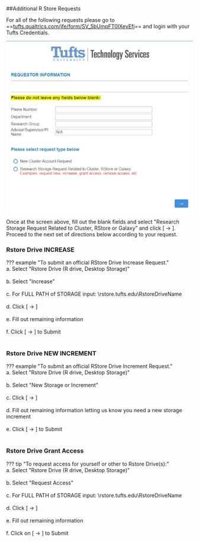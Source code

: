 ##Additional R Store Requests 

For all of the following requests please go to ==[tufts.qualtrics.com/jfe/form/SV_5bUmpFT0IXeyEfj](https://tufts.qualtrics.com/jfe/form/SV_5bUmpFT0IXeyEfj)== and login with your Tufts Credentials. 

![](RStore/images/qualtrics.png) 

Once at the screen above, fill out the blank fields and select "Research Storage Request Related to Cluster, RStore or Galaxy" and click [ → ]. Proceed to the next set of directions below according to your request.  

### **Rstore Drive INCREASE** 

??? example "To submit an official RStore Drive Increase Request."
    <br>
    a. Select "Rstore Drive (R drive, Desktop Storage)" <br> <br>
    b. Select "Increase" <br> <br>
    c. For FULL PATH of STORAGE input: \\rstore.tufts.edu\RstoreDriveName <br> <br>
    d. Click [ → ] <br> <br>
    e. Fill out remaining information <br> <br>
    f. Click [ → ] to Submit <br> <br>



### **Rstore Drive NEW INCREMENT**

??? example "To submit an official RStore Drive Increment Request."
    <br>
    a. Select "Rstore Drive (R drive, Desktop Storage)" <br> <br>
    b. Select "New Storage or Increment" <br> <br>
    c. Click [ → ] <br> <br>
    d. Fill out remaining information letting us know you need a new storage increment <br> <br>
    e. Click [ → ] to Submit <br> <br>


### **Rstore Drive Grant Access**

??? tip "To request access for yourself or other to Rstore Drive(s):"
    <br>
    a. Select "Rstore Drive (R drive, Desktop Storage)" <br> <br>
    b. Select "Request Access" <br> <br>
    c. For FULL PATH of STORAGE input: \\rstore.tufts.edu\RstoreDriveName <br> <br>
    d. Click [ → ] <br> <br>
    e. Fill out remaining information <br> <br>
    f. Click on [ → ] to Submit <br> <br>
